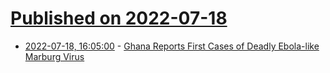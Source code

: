 # [Published on 2022-07-18](index.md)

* [2022-07-18, 16:05:00](https://science.slashdot.org/story/22/07/18/1556258/ghana-reports-first-cases-of-deadly-ebola-like-marburg-virus?utm_source=rss1.0mainlinkanon&utm_medium=feed) - [Ghana Reports First Cases of Deadly Ebola-like Marburg Virus](https://science.slashdot.org/story/22/07/18/1556258/ghana-reports-first-cases-of-deadly-ebola-like-marburg-virus?utm_source=rss1.0mainlinkanon&utm_medium=feed)
